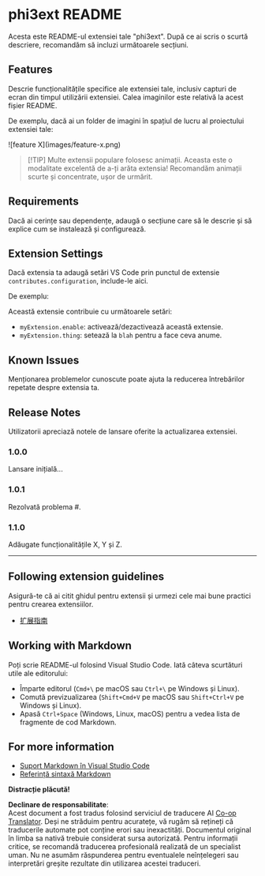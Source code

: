 <!--
CO_OP_TRANSLATOR_METADATA:
{
  "original_hash": "be0b2937160c486180ded27e4f14adeb",
  "translation_date": "2025-07-16T16:38:17+00:00",
  "source_file": "code/07.Lab/01/AIPC/extensions/phi3ext/README.md",
  "language_code": "ro"
}
-->
# phi3ext README

Acesta este README-ul extensiei tale "phi3ext". După ce ai scris o scurtă descriere, recomandăm să incluzi următoarele secțiuni.

## Features

Descrie funcționalitățile specifice ale extensiei tale, inclusiv capturi de ecran din timpul utilizării extensiei. Calea imaginilor este relativă la acest fișier README.

De exemplu, dacă ai un folder de imagini în spațiul de lucru al proiectului extensiei tale:

\!\[feature X\]\(images/feature-x.png\)

> [!TIP] Multe extensii populare folosesc animații. Aceasta este o modalitate excelentă de a-ți arăta extensia! Recomandăm animații scurte și concentrate, ușor de urmărit.

## Requirements

Dacă ai cerințe sau dependențe, adaugă o secțiune care să le descrie și să explice cum se instalează și configurează.

## Extension Settings

Dacă extensia ta adaugă setări VS Code prin punctul de extensie `contributes.configuration`, include-le aici.

De exemplu:

Această extensie contribuie cu următoarele setări:

* `myExtension.enable`: activează/dezactivează această extensie.
* `myExtension.thing`: setează la `blah` pentru a face ceva anume.

## Known Issues

Menționarea problemelor cunoscute poate ajuta la reducerea întrebărilor repetate despre extensia ta.

## Release Notes

Utilizatorii apreciază notele de lansare oferite la actualizarea extensiei.

### 1.0.0

Lansare inițială...

### 1.0.1

Rezolvată problema #.

### 1.1.0

Adăugate funcționalitățile X, Y și Z.

---

## Following extension guidelines

Asigură-te că ai citit ghidul pentru extensii și urmezi cele mai bune practici pentru crearea extensiilor.

* [扩展指南](https://code.visualstudio.com/api/references/extension-guidelines?WT.mc_id=aiml-137032-kinfeylo)

## Working with Markdown

Poți scrie README-ul folosind Visual Studio Code. Iată câteva scurtături utile ale editorului:

* Împarte editorul (`Cmd+\` pe macOS sau `Ctrl+\` pe Windows și Linux).
* Comută previzualizarea (`Shift+Cmd+V` pe macOS sau `Shift+Ctrl+V` pe Windows și Linux).
* Apasă `Ctrl+Space` (Windows, Linux, macOS) pentru a vedea lista de fragmente de cod Markdown.

## For more information

* [Suport Markdown în Visual Studio Code](http://code.visualstudio.com/docs/languages/markdown?WT.mc_id=aiml-137032-kinfeylo)
* [Referință sintaxă Markdown](https://help.github.com/articles/markdown-basics/)

**Distracție plăcută!**

**Declinare de responsabilitate**:  
Acest document a fost tradus folosind serviciul de traducere AI [Co-op Translator](https://github.com/Azure/co-op-translator). Deși ne străduim pentru acuratețe, vă rugăm să rețineți că traducerile automate pot conține erori sau inexactități. Documentul original în limba sa nativă trebuie considerat sursa autorizată. Pentru informații critice, se recomandă traducerea profesională realizată de un specialist uman. Nu ne asumăm răspunderea pentru eventualele neînțelegeri sau interpretări greșite rezultate din utilizarea acestei traduceri.